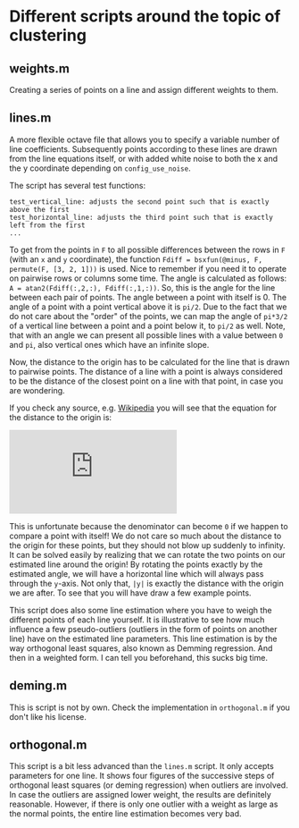 
# Different scripts around the topic of clustering

## weights.m

Creating a series of points on a line and assign different weights to them. 

## lines.m

A more flexible octave file that allows you to specify a variable number of line coefficients. Subsequently points
according to these lines are drawn from the line equations itself, or with added white noise to both the x and the y 
coordinate depending on `config_use_noise`.

The script has several test functions:

    test_vertical_line: adjusts the second point such that is exactly above the first
    test_horizontal_line: adjusts the third point such that is exactly left from the first
    ...

To get from the points in `F` to all possible differences between the rows in `F` (with an `x` and `y` coordinate), the
function `Fdiff = bsxfun(@minus, F, permute(F, [3, 2, 1]))` is used. Nice to remember if you need it to operate on 
pairwise rows or columns some time. The angle is calculated as follows: `A = atan2(Fdiff(:,2,:), Fdiff(:,1,:))`. So,
this is the angle for the line between each pair of points. The angle between a point with itself is 0. The angle of a
point with a point vertical above it is `pi/2`. Due to the fact that we do not care about the "order" of the points, we
can map the angle of `pi*3/2` of a vertical line between a point and a point below it, to `pi/2` as well. Note, that 
with an angle we can present all possible lines with a value between `0` and `pi`, also vertical ones which have an
infinite slope.

Now, the distance to the origin has to be calculated for the line that is drawn to pairwise points. The distance of a
line with a point is always considered to be the distance of the closest point on a line with that point, in case you
are wondering.

If you check any source, e.g. [Wikipedia](https://en.wikipedia.org/wiki/Distance_from_a_point_to_a_line) you will see
that the equation for the distance to the origin is:

<!--
http://latex.codecogs.com/gif.latex?d=\frac{|-x_1y_2+x_2y_1|}{\sqrt{(x_2-x_1)^2+(y_2-y_1)^2}}
-->

![equation](http://latex.codecogs.com/gif.latex?d%3D%5Cfrac%7B%7C-x_1y_2%2Bx_2y_1%7C%7D%7B%5Csqrt%7B%28x_2-x_1%29%5E2%2B%28y_2-y_1%29%5E2%7D%7D)

This is unfortunate because the denominator can become `0` if we happen to compare a point with itself! We do not 
care so much about the distance to the origin for these points, but they should not blow up suddenly to infinity. It can
be solved easily by realizing that we can rotate the two points on our estimated line around the origin! By rotating
the points exactly by the estimated angle, we will have a horizontal line which will always pass through the `y`-axis.
Not only that, `|y|` is exactly the distance with the origin we are after. To see that you will have draw a few example
points.

This script does also some line estimation where you have to weigh the different points of each line yourself. It is 
illustrative to see how much influence a few pseudo-outliers (outliers in the form of points on another line) have on
the estimated line parameters. This line estimation is by the way orthogonal least squares, also known as Demming 
regression. And then in a weighted form. I can tell you beforehand, this sucks big time.

## deming.m

This is script is not by own. Check the implementation in `orthogonal.m` if you don't like his license.

## orthogonal.m

This script is a bit less advanced than the `lines.m` script. It only accepts parameters for one line. It shows four
figures of the successive steps of orthogonal least squares (or deming regression) when outliers are involved. In case
the outliers are assigned lower weight, the results are definitely reasonable. However, if there is only one outlier
with a weight as large as the normal points, the entire line estimation becomes very bad.



